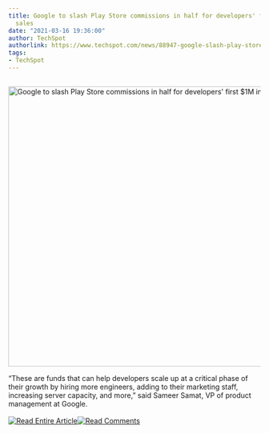 ```yaml
---
title: Google to slash Play Store commissions in half for developers' first $1M in
  sales
date: "2021-03-16 19:36:00"
author: TechSpot
authorlink: https://www.techspot.com/news/88947-google-slash-play-store-commissions-half-developers-first.html
tags:
- TechSpot
---
```

<a href="https://www.techspot.com/news/88947-google-slash-play-store-commissions-half-developers-first.html" target="_blank"><img src="https://static.techspot.com/images2/news/ts3_thumbs/2021/03/2021-03-16-ts3_thumbs-65f.jpg" width="800" height="560" style="padding: 15px 0" title="Google to slash Play Store commissions in half for developers' first $1M in sales" /></a><br />“These are funds that can help developers scale up at a critical phase of their growth by hiring more engineers, adding to their marketing staff, increasing server capacity, and more,” said Sameer Samat, VP of product management at Google.<br /><br /><a href="https://www.techspot.com/news/88947-google-slash-play-store-commissions-half-developers-first.html"><img src="https://static.techspot.com/images/rss/rss_buttons_01.png" border="0" alt="Read Entire Article" /></a><a href="https://www.techspot.com/news/88947-google-slash-play-store-commissions-half-developers-first.html#comments"><img src="https://static.techspot.com/images/rss/rss_buttons_02.png" border="0" alt="Read Comments" /></a><br /><br />